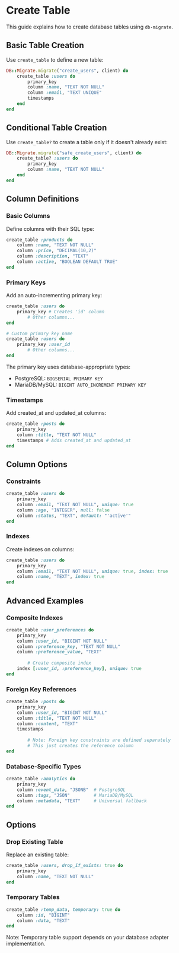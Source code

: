 # Create Table

This guide explains how to create database tables using `db-migrate`.

## Basic Table Creation

Use `create_table` to define a new table:

```ruby
DB::Migrate.migrate("create_users", client) do
	create_table :users do
		primary_key
		column :name, "TEXT NOT NULL"
		column :email, "TEXT UNIQUE"
		timestamps
	end
end
```

## Conditional Table Creation

Use `create_table?` to create a table only if it doesn't already exist:

```ruby
DB::Migrate.migrate("safe_create_users", client) do
	create_table? :users do
		primary_key
		column :name, "TEXT NOT NULL"
	end
end
```

## Column Definitions

### Basic Columns

Define columns with their SQL type:

```ruby
create_table :products do
	column :name, "TEXT NOT NULL"
	column :price, "DECIMAL(10,2)"
	column :description, "TEXT"
	column :active, "BOOLEAN DEFAULT TRUE"
end
```

### Primary Keys

Add an auto-incrementing primary key:

```ruby
create_table :users do
	primary_key # Creates 'id' column
		# Other columns...
end

# Custom primary key name
create_table :users do
	primary_key :user_id
		# Other columns...
end
```

The primary key uses database-appropriate types:
- PostgreSQL: `BIGSERIAL PRIMARY KEY`
- MariaDB/MySQL: `BIGINT AUTO_INCREMENT PRIMARY KEY`

### Timestamps

Add created_at and updated_at columns:

```ruby
create_table :posts do
	primary_key
	column :title, "TEXT NOT NULL"
	timestamps # Adds created_at and updated_at
end
```

## Column Options

### Constraints

```ruby
create_table :users do
	primary_key
	column :email, "TEXT NOT NULL", unique: true
	column :age, "INTEGER", null: false
	column :status, "TEXT", default: "'active'"
end
```

### Indexes

Create indexes on columns:

```ruby
create_table :users do
	primary_key
	column :email, "TEXT NOT NULL", unique: true, index: true
	column :name, "TEXT", index: true
end
```

## Advanced Examples

### Composite Indexes

```ruby
create_table :user_preferences do
	primary_key
	column :user_id, "BIGINT NOT NULL"
	column :preference_key, "TEXT NOT NULL"
	column :preference_value, "TEXT"
	
		# Create composite index
	index [:user_id, :preference_key], unique: true
end
```

### Foreign Key References

```ruby
create_table :posts do
	primary_key
	column :user_id, "BIGINT NOT NULL"
	column :title, "TEXT NOT NULL"
	column :content, "TEXT"
	timestamps
	
		# Note: Foreign key constraints are defined separately
		# This just creates the reference column
end
```

### Database-Specific Types

```ruby
create_table :analytics do
	primary_key
	column :event_data, "JSONB"  # PostgreSQL
	column :tags, "JSON"         # MariaDB/MySQL
	column :metadata, "TEXT"     # Universal fallback
end
```

## Options

### Drop Existing Table

Replace an existing table:

```ruby
create_table :users, drop_if_exists: true do
	primary_key
	column :name, "TEXT NOT NULL"
end
```

### Temporary Tables

```ruby
create_table :temp_data, temporary: true do
	column :id, "BIGINT"
	column :data, "TEXT"
end
```

Note: Temporary table support depends on your database adapter implementation.